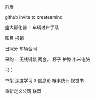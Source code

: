 
群发

github invite to createamind

盛大孵化器！  车辆过户手续


账目  报销

日照分 车辆合同




采购：
无线键鼠 两套。
杯子
护膝
小米电脑

书：

书架
深度学习 3 
信息论
概率统计
视觉书

重新定义公司
联盟

